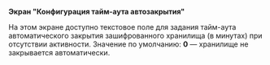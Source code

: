**Экран "Конфигурация тайм-аута автозакрытия"**

На этом экране доступно текстовое поле для задания тайм-аута автоматического закрытия зашифрованного хранилища (в минутах) при отсутствии активности. 
Значение по умолчанию: **0** — хранилище не закрывается автоматически.